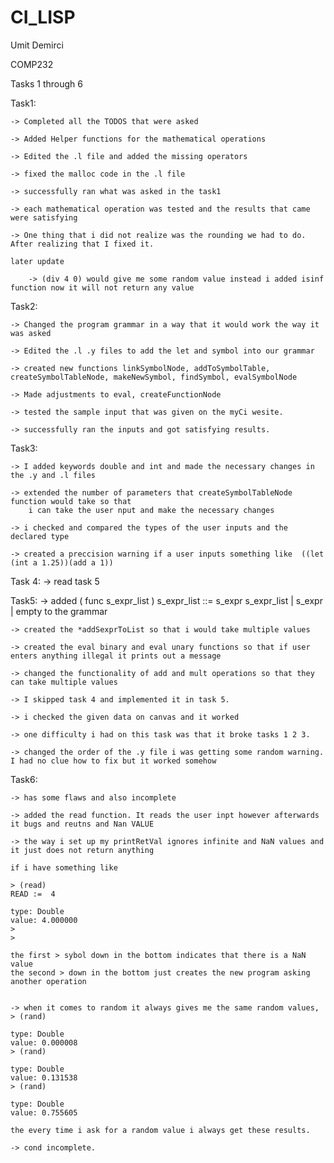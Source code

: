 # CI_LISP

Umit Demirci

COMP232

Tasks 1 through 6

Task1:

    -> Completed all the TODOS that were asked

    -> Added Helper functions for the mathematical operations

    -> Edited the .l file and added the missing operators

    -> fixed the malloc code in the .l file

    -> successfully ran what was asked in the task1

    -> each mathematical operation was tested and the results that came were satisfying

    -> One thing that i did not realize was the rounding we had to do. After realizing that I fixed it.

    later update

        -> (div 4 0) would give me some random value instead i added isinf function now it will not return any value


Task2:

    -> Changed the program grammar in a way that it would work the way it was asked

    -> Edited the .l .y files to add the let and symbol into our grammar

    -> created new functions linkSymbolNode, addToSymbolTable, createSymbolTableNode, makeNewSymbol, findSymbol, evalSymbolNode

    -> Made adjustments to eval, createFunctionNode

    -> tested the sample input that was given on the myCi wesite.

    -> successfully ran the inputs and got satisfying results.



Task3:

    -> I added keywords double and int and made the necessary changes in the .y and .l files

    -> extended the number of parameters that createSymbolTableNode function would take so that
        i can take the user nput and make the necessary changes

    -> i checked and compared the types of the user inputs and the declared type

    -> created a preccision warning if a user inputs something like  ((let (int a 1.25))(add a 1))

Task 4:
    -> read task 5

Task5:
    -> added ( func s_expr_list ) s_expr_list ::= s_expr s_expr_list | s_expr | empty to the grammar

    -> created the *addSexprToList so that i would take multiple values

    -> created the eval binary and eval unary functions so that if user enters anything illegal it prints out a message

    -> changed the functionality of add and mult operations so that they can take multiple values

    -> I skipped task 4 and implemented it in task 5.

    -> i checked the given data on canvas and it worked

    -> one difficulty i had on this task was that it broke tasks 1 2 3.

    -> changed the order of the .y file i was getting some random warning. I had no clue how to fix but it worked somehow

Task6:

    -> has some flaws and also incomplete

    -> added the read function. It reads the user inpt however afterwards it bugs and reutns and Nan VALUE

    -> the way i set up my printRetVal ignores infinite and NaN values and it just does not return anything

    if i have something like

    > (read)
    READ :=  4

    type: Double
    value: 4.000000
    >
    >

    the first > sybol down in the bottom indicates that there is a NaN value
    the second > down in the bottom just creates the new program asking another operation


    -> when it comes to random it always gives me the same random values,
    > (rand)

    type: Double
    value: 0.000008
    > (rand)

    type: Double
    value: 0.131538
    > (rand)

    type: Double
    value: 0.755605

    the every time i ask for a random value i always get these results.

    -> cond incomplete.

